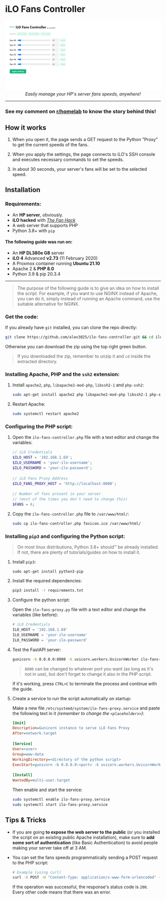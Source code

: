 # iLO Fans Controller

<p align="center">
  <img width="800" src="screenshot.png" alt="Webpage Screenshot">
  <br>
  <i>Easily manage your HP's server fans speeds, anywhere!</i>
</p>

---

### See my comment on [r/homelab](https://www.reddit.com/r/homelab/comments/rcel73/comment/hnu3iyp/?utm_source=share&utm_medium=web2x&context=3) to know the story behind this!


## How it works

1. When you open it, the page sends a GET request to the Python "Proxy" to get the current speeds of the fans.
   
2. When you apply the settings, the page connects to iLO's SSH console and executes necessary commands to set the speeds.

3. In about 30 seconds, your server's fans will be set to the selected speed. 


## Installation

### Requirements:
* An **HP server**, obviously.
* **iLO hacked** with _[The Fan Hack](https://www.reddit.com/r/homelab/comments/hix44v/silence_of_the_fans_pt_2_hp_ilo_4_273_now_with/)_
* A web server that supports PHP
* Python 3.8+ with `pip`

#### The following guide was run on:
* An **HP DL380e G8** server
* **iLO 4** Advanced **v2.73** (11 February 2020)
* A Proxmox container running **Ubuntu 21.10**
* Apache 2 & **PHP 8.0**
* Python 3.9 & pip 20.3.4

---

> The purpose of the following guide is to give an idea on how to install the script. For example, if you want to use NGINX instead of Apache, you can do it, simply instead of running an Apache command, use the suitable alternative for NGINX.

### Get the code:
If you already have `git` installed, you can clone the repo directly:

```sh
git clone https://github.com/alex3025/ilo-fans-controller.git && cd ilo-fans-controller
```

Otherwise you can download the zip using the top right green button.
> If you downloaded the zip, remember to unzip it and `cd` inside the extracted directory.

### Installing Apache, PHP and the `ssh2` extension:
1. Install `apache2`, `php`, `libapache2-mod-php`, `libssh2-1` and `php-ssh2`:
    ```sh
    sudo apt-get install apache2 php libapache2-mod-php libssh2-1 php-ssh2
    ```

2. Restart Apache:
    ```sh
    sudo systemctl restart apache2
    ```

### Configuring the PHP script:
1. Open the `ilo-fans-controller.php` file with a text editor and change the variables:

    ```php
    // iLO Credentials
    $ILO_HOST = '192.168.1.69';
    $ILO_USERNAME = 'your-ilo-username';
    $ILO_PASSWORD = 'your-ilo-password';

    // iLO Fans Proxy Address
    $ILO_FANS_PROXY_HOST = 'http://localhost:8000';

    // Number of fans present in your server
    // (most of the times you don't need to change this)
    $FANS = 6;
    ```

2. Copy the `ilo-fans-controller.php` file to `/var/www/html/`:
    ```sh
    sudo cp ilo-fans-controller.php favicon.ico /var/www/html/
    ```

### Installing `pip3` and configuring the Python script:
> On most linux distributions, Python 3.8+ should™ be already installed.<br>
> If not, there are plenty of tutorials/guides on how to install it.
1. Install `pip3`:
    ```
    sudo apt-get install python3-pip
    ```

2. Install the required dependencies:
    ```sh
    pip3 install -r requirements.txt
    ```

3. Configure the python script:

    Open the `ilo-fans-proxy.py` file with a text editor and change the variables (like before):

    ```py
    # iLO Credentials
    ILO_HOST = '192.168.1.69'
    ILO_USERNAME = 'your-ilo-username'
    ILO_PASSWORD = 'your-ilo-password'
    ```

4. Test the FastAPI server:
    ```sh
    gunicorn -b 0.0.0.0:8000 -k uvicorn.workers.UvicornWorker ilo-fans-proxy:app
    ```
    > `8000` can be changed to whatever port you want (as long as it's not in use), but don't forget to change it also in the PHP script.

    If it's working, press `CTRL+C` to terminate the process and continue with the guide.

5. Create a service to run the script automatically on startup:

    Make a new file `/etc/systemd/system/ilo-fans-proxy.service` and paste the following text in it _(remember to change the `<placeholders>`)_:
    
    ```ini
    [Unit]
    Description=Gunicorn instance to serve iLO Fans Proxy
    After=network.target

    [Service]
    User=<user>
    Group=www-data
    WorkingDirectory=<directory of the python script>
    ExecStart=gunicorn -b 0.0.0.0:<port> -k uvicorn.workers.UvicornWorker ilo-fans-proxy:app

    [Install]
    WantedBy=multi-user.target
    ```

    Then enable and start the service:

    ```sh
    sudo systemctl enable ilo-fans-proxy.service
    sudo systemctl start ilo-fans-proxy.service
    ```

## Tips & Tricks
* If you are going **to expose the web server to the public** (or you installed the script on an existing public Apache installation), make sure to **add some sort of authentication** (like Basic Authentication) to avoid people making your server take off at 3 AM.

* You can set the fans speeds programmatically sending a POST request to the PHP script:
    ```sh
    # Example (using curl)
    curl -X POST -H "Content-Type: application/x-www-form-urlencoded" -d "fan-0=50&fan-3=25..." http://<server ip>/ilo-fans-controller.php
    ```
    If the operation was successful, the response's status code is `200`.
    <br>
    Every other code means that there was an error.
